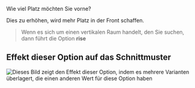 Wie viel Platz möchten Sie vorne?

Dies zu erhöhen, wird mehr Platz in der Front schaffen.

> Wenn es sich um einen vertikalen Raum handelt, den Sie suchen, dann führt die Option **rise**

## Effekt dieser Option auf das Schnittmuster

![Dieses Bild zeigt den Effekt dieser Option, indem es mehrere Varianten überlagert, die einen anderen Wert für diese Option haben](shin_bulge_sample.svg "Effekt dieser Option auf das Schnittmuster")

